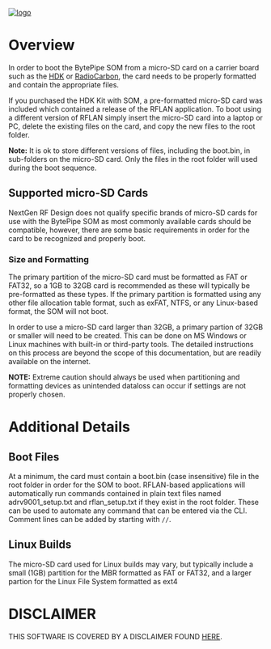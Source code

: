 [![logo](../BytePipe_Logo.png)](../../README.md)

# Overview
In order to boot the BytePipe SOM from a micro-SD card on a carrier board such as the [HDK](../main/docs/hardware/hdk/hdk.md) or [RadioCarbon](../main/docs/hardware/RadioCarbon/RadioCarbon.md), the card needs to be properly formatted and contain the appropriate files.

If you purchased the HDK Kit with SOM, a pre-formatted micro-SD card was included which contained a release of the RFLAN application.  To boot using a different version of RFLAN simply insert the micro-SD card into a laptop or PC, delete the existing files on the card, and copy the new files to the root folder.

**Note:** It is ok to store different versions of files, including the boot.bin, in sub-folders on the micro-SD card.  Only the files in the root folder will used during the boot sequence.

## Supported micro-SD Cards
NextGen RF Design does not qualify specific brands of micro-SD cards for use with the BytePipe SOM as most commonly available cards should be compatible, however, there are some basic requirements in order for the card to be recognized and properly boot.

### Size and Formatting
The primary partition of the micro-SD card must be formatted as FAT or FAT32, so a 1GB to 32GB card is recommended as these will typically be pre-formatted as these types.  If the primary partition is formatted using any other file allocation table format, such as exFAT, NTFS, or any Linux-based format, the SOM will not boot.

In order to use a micro-SD card larger than 32GB, a primary partion of 32GB or smaller will need to be created.  This can be done on MS Windows or Linux machines with built-in or third-party tools.  The detailed instructions on this process are beyond the scope of this documentation, but are readily available on the internet.

**NOTE:** Extreme caution should always be used when partitioning and formatting devices as unintended dataloss can occur if settings are not properly chosen. 

# Additional Details

## Boot Files
At a minimum, the card must contain a boot.bin (case insensitive) file in the root folder in order for the SOM to boot.  RFLAN-based applications will automatically run commands contained in plain text files named adrv9001_setup.txt and rflan_setup.txt if they exist in the root folder.  These can be used to automate any command that can be entered via the CLI.  Comment lines can be added by starting with `//`.

## Linux Builds
The micro-SD card used for Linux builds may vary, but typically include a small (1GB) partition for the MBR formatted as FAT or FAT32, and a larger partion for the Linux File System formatted as ext4

# DISCLAIMER
THIS SOFTWARE IS COVERED BY A DISCLAIMER FOUND [HERE](https://github.com/NextGenRF-Design-Inc/bytepipe_sdk/blob/main/DISCLAIMER.md).
